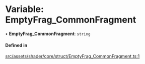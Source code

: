 # Variable: EmptyFrag\_CommonFragment

• **EmptyFrag\_CommonFragment**: `string`

#### Defined in

[src/assets/shader/core/struct/EmptyFrag_CommonFragment.ts:1](https://github.com/Orillusion/orillusion/blob/main/src/assets/shader/core/struct/EmptyFrag_CommonFragment.ts#L1)
